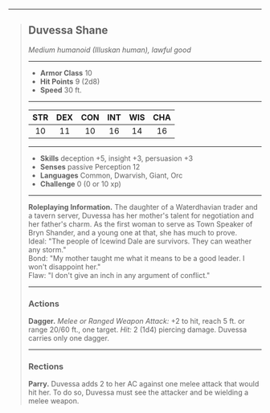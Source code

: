 ***
> ## Duvessa Shane
> *Medium humanoid (Illuskan human), lawful good*
> 
> ***
> 
> - **Armor Class** 10
> - **Hit Points** 9 (2d8)
> - **Speed** 30 ft.
> 
> ***
> 
> |STR|DEX|CON|INT|WIS|CHA|
> |:---:|:---:|:---:|:---:|:---:|:---:|
> |10|11|10|16|14|16|
> 
> ***
> 
> - **Skills** deception +5, insight +3, persuasion +3
> - **Senses** passive Perception 12
> - **Languages** Common, Dwarvish, Giant, Orc
> - **Challenge** 0 (0 or 10 xp)
> 
> ***
> 
> **Roleplaying Information.** The daughter of a Waterdhavian trader and a tavern server, Duvessa has her mother's talent for negotiation and her father's charm. As the first woman to serve as Town Speaker of Bryn Shander, and a young one at that, she has much to prove.  
> Ideal: "The people of Icewind Dale are survivors. They can weather any storm."  
> Bond: "My mother taught me what it means to be a good leader. I won't disappoint her."  
> Flaw: "I don't give an inch in any argument of conflict."
> 
> ***
> 
> ### Actions
> **Dagger.** *Melee or Ranged Weapon Attack:* +2 to hit, reach 5 ft. or range 20/60 ft., one target. *Hit:* 2 (1d4) piercing damage. Duvessa carries only one dagger.
> 
> ***
> 
> ### Rections
> **Parry.** Duvessa adds 2 to her AC against one melee attack that would hit her. To do so, Duvessa must see the attacker and be wielding a melee weapon.